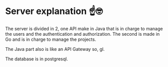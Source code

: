 # Server explanation ☝🤓

The server is divided in 2, one API make in Java that is in charge to manage the users and the authentication and authorization. The second is made in Go and is in charge to manage the projects.  

The Java part also is like an API Gateway so, gl.  

The database is in postgresql.